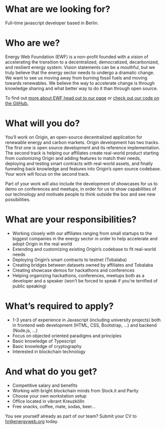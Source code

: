 # What are we looking for? #
Full-time javascript developer based in Berlin. 

# Who are we? #
Energy Web Foundation (EWF) is a non-profit founded with a vision of accelerating the transition to a decentralized, democratized, decarbonized, and resilient energy system. Vision statements can be a mouthful, but we truly believe that the energy sector needs to undergo a dramatic change. We want to see us moving away from burning fossil fuels and moving towards renewables. We believe the way to accelerate change is through knowledge sharing and what better way to do it than through open source. 

To find out [more about EWF head out to our page](https://energyweb.org/) or [check out our code on the GitHub.](https://github.com/energywebfoundation)

# What will you do? # 
You’ll work on Origin, an open-source decentralized application for renewable energy and carbon markets. Origin development has two tracks. The first one is open source development and its reference implementation. The second track is helping our affiliates create real-world product starting from customizing Origin and adding features to match their needs, deploying and testing smart contracts with real-world assets, and finally funneling back knowledge and features into Origin’s open source codebase. Your work will focus on the second track. 

Part of your work will also include the development of showcases for us to demo on conferences and meetups, in order for us to show capabilities of our technology and motivate people to think outside the box and see new possibilities.

# What are your responsibilities? # 
* Working closely with our affiliates ranging from small startups to the biggest companies in the energy sector in order to help accelerate and adopt Origin in the real world
* Extending and customizing existing Origin’s codebase to fit real-world needs
* Deploying Origin’s smart contracts to testnet (Tobalaba)
* Creating bridges between datasets owned by affiliates and Tobalaba
* Creating showcase demos for hackathons and conferences
* Helping organizing hackathons, conferences, meetups both as a developer and a speaker (won’t be forced to speak if you're terrified of public speaking)

# What’s required to apply? # 
* 1-3 years of experience in Javascript (including university projects) both in frontend web development (HTML, CSS, Bootstrap, ...) and backend (Node.js, ...)
* Focus on objected oriented paradigms and principles
* Basic knowledge of Typescript
* Basic knowledge of cryptography
* Interested in blockchain technology

# And what do you get? # 
* Competitive salary and benefits
* Working with bright blockchain minds from Slock.it and Parity
* Choose your own workstation setup 
* Office located in vibrant Kreuzkölln 
* Free snacks, coffee, mate, sodas, beer…

You see yourself already as part of our team? Submit your CV to hr@energyweb.org today. 